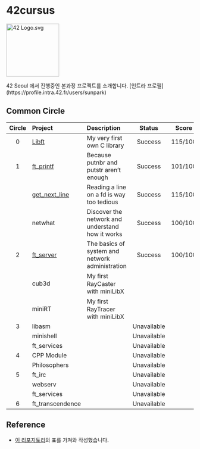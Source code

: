 # 42cursus
<p><img src="https://upload.wikimedia.org/wikipedia/commons/8/8d/42_Logo.svg" alt="42 Logo.svg" width="142"></p> 
42 Seoul 에서 진행중인 본과정 프로젝트를 소개합니다. [인트라 프로필](https://profile.intra.42.fr/users/sunpark)

## Common Circle
| Circle | Project | Description | Status | Score | 
|:---:|:---|:---|:---:|:---:|
| 0 | [Libft](https://github.com/cos18/libft) | My very first own C library | Success | 115/100 |
| 1 | [ft_printf](https://github.com/cos18/ft_printf) | Because putnbr and putstr aren’t enough | Success | 101/100 |
|   | [get_next_line](https://github.com/cos18/get_next_line) | Reading a line on a fd is way too tedious | Success | 115/100 |
|   | netwhat | Discover the network and understand how it works | Success | 100/100 |
| 2 | [ft_server](https://github.com/cos18/ft_server) | The basics of system and network administration | Success | 100/100 |
|   | cub3d | My ﬁrst RayCaster with miniLibX |  |  |
|   | miniRT | My ﬁrst RayTracer with miniLibX |  |  |
| 3 | libasm |  | Unavailable |  |
|   | minishell |  | Unavailable |  |
|   | ft_services |  | Unavailable |  |
| 4 | CPP Module |  | Unavailable |  |
|   | Philosophers |  | Unavailable |  |
| 5 | ft_irc |  | Unavailable |  |
|   | webserv |  | Unavailable |  |
|   | ft_services |  | Unavailable |  |
| 6 | ft_transcendence |  | Unavailable |  |

## Reference
- [이 리포지토리](https://github.com/365kim/42_cursus)의 표를 가져와 작성했습니다.
